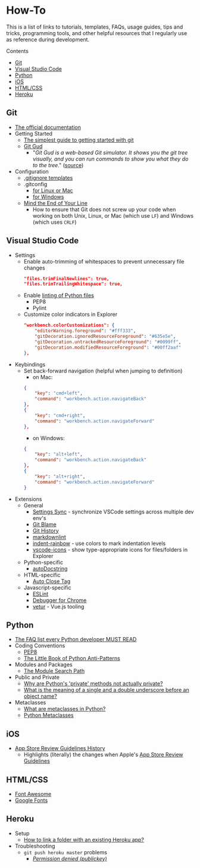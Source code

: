 # How-To

This is a list of links to tutorials, templates, FAQs, usage guides, tips and tricks, programming tools, and other helpful resources that I regularly use as reference during development.

Contents

* [Git](#git)
* [Visual Studio Code](#visual-studio-code)
* [Python](#python)
* [iOS](#ios)
* [HTML/CSS](#htmlcss)
* [Heroku](#heroku)

## Git

* [The official documentation](https://git-scm.com/docs)
* Getting Started
    * [The simplest guide to getting started with git](http://rogerdudler.github.io/git-guide/)
    * [Git Gud](https://nic-hartley.github.io/git-gud/)
        * "*Git Gud is a web-based Git simulator. It shows you the git tree visually, and you can run commands to show you what they do to the tree*." ([source](https://dev.to/nichartley/git-gud-at-git-5d9k))
* Configuration
    * [.gitignore templates](https://github.com/github/gitignore)
    * .gitconfig
        * [for Linux or Mac](./git/gitconfig/unix/.gitconfig)
        * [for Windows](./git/gitconfig/windows/.gitconfig)
    * [Mind the End of Your Line](https://adaptivepatchwork.com/2012/03/01/mind-the-end-of-your-line/)
        * How to ensure that Git does not screw up your code when working on both Unix, Linux, or Mac (which use `LF`) and Windows (which uses `CRLF`)

## Visual Studio Code

* Settings
    * Enable auto-trimming of whitespaces to prevent unnecessary file changes
        ```json
        "files.trimFinalNewlines": true,
        "files.trimTrailingWhitespace": true,
        ```
    * Enable [linting of Python files](https://code.visualstudio.com/docs/python/linting)
        * PEP8
        * Pylint
    * Customize color indicators in Explorer
        ```json
        "workbench.colorCustomizations": {
            "editorWarning.foreground": "#fff333",
            "gitDecoration.ignoredResourceForeground": "#635e5e",
            "gitDecoration.untrackedResourceForeground": "#0099ff",
            "gitDecoration.modifiedResourceForeground": "#00ff2aaf"
        },
        ```
* Keybindings
    * Set back-forward navigation (helpful when jumping to definition)
        * on Mac:
        ```json
        {
            "key": "cmd+left",
            "command": "workbench.action.navigateBack"
        },
        {
            "key": "cmd+right",
            "command": "workbench.action.navigateForward"
        },
        ```
        * on Windows:
        ```json
        {
            "key": "alt+left",
            "command": "workbench.action.navigateBack"
        },
        {
            "key": "alt+right",
            "command": "workbench.action.navigateForward"
        }
        ```
* Extensions
    * General
        * [Settings Sync](https://marketplace.visualstudio.com/items?itemName=Shan.code-settings-sync) - synchronize VSCode settings across multiple dev env's
        * [Git Blame](https://marketplace.visualstudio.com/items?itemName=waderyan.gitblame)
        * [Git History](https://marketplace.visualstudio.com/items?itemName=donjayamanne.githistory)
        * [markdownlint](https://marketplace.visualstudio.com/items?itemName=DavidAnson.vscode-markdownlint)
        * [indent-rainbow](https://marketplace.visualstudio.com/items?itemName=oderwat.indent-rainbow) - use colors to mark indentation levels
        * [vscode-icons](https://marketplace.visualstudio.com/items?itemName=robertohuertasm.vscode-icons) - show type-appropriate icons for files/folders in Explorer
    * Python-specific
        * [autoDocstring](https://marketplace.visualstudio.com/items?itemName=njpwerner.autodocstring)
    * HTML-specific
        * [Auto Close Tag](https://marketplace.visualstudio.com/items?itemName=formulahendry.auto-close-tag)
    * Javascript-specific
        * [ESLint](https://marketplace.visualstudio.com/items?itemName=dbaeumer.vscode-eslint)
        * [Debugger for Chrome](https://marketplace.visualstudio.com/items?itemName=msjsdiag.debugger-for-chrome)
        * [vetur](https://marketplace.visualstudio.com/items?itemName=octref.vetur) - Vue.js tooling


## Python

* [The FAQ list every Python developer MUST READ](https://docs.python.org/3/faq/programming.html)
* Coding Conventions
    * [PEP8](https://www.python.org/dev/peps/pep-0008/)
    * [The Little Book of Python Anti-Patterns](https://docs.quantifiedcode.com/python-anti-patterns/index.html)
* Modules and Packages
    * [The Module Search Path](https://docs.python.org/3/tutorial/modules.html#the-module-search-path)
* Public and Private
    * [Why are Python's 'private' methods not actually private?](https://stackoverflow.com/q/70528/2745495)
    * [What is the meaning of a single and a double underscore before an object name?](https://stackoverflow.com/q/1301346/2745495)
* Metaclasses
    * [What are metaclasses in Python?](https://stackoverflow.com/q/100003/2745495)
    * [Python Metaclasses](https://realpython.com/python-metaclasses/)

## iOS

* [App Store Review Guidelines History](http://www.appstorereviewguidelineshistory.com/)
    * Highlights (literally) the changes when Apple's [App Store Review Guidelines](https://developer.apple.com/app-store/review/guidelines/)

## HTML/CSS

* [Font Awesome](https://fontawesome.com/?from=io)
* [Google Fonts](https://fonts.google.com/)

## Heroku

* Setup
    * [How to link a folder with an existing Heroku app?](https://stackoverflow.com/q/5129598/2745495)
* Troubleshooting
    * `git push heroku master` problems
        * [*Permission denied (publickey)*](https://stackoverflow.com/q/4269922/2745495)
